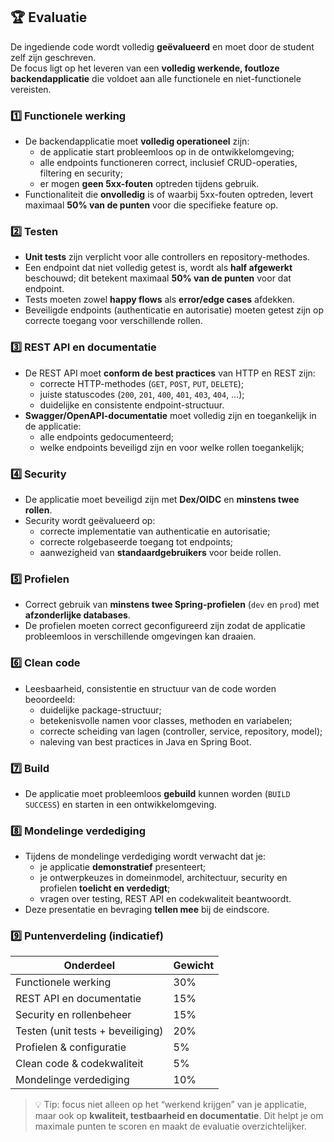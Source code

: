 ## 🏆 Evaluatie

De ingediende code wordt volledig **geëvalueerd** en moet door de student zelf zijn geschreven.  
De focus ligt op het leveren van een **volledig werkende, foutloze backendapplicatie** die voldoet aan alle functionele en niet-functionele vereisten.

### 1️⃣ Functionele werking
- De backendapplicatie moet **volledig operationeel** zijn:
    - de applicatie start probleemloos op in de ontwikkelomgeving;
    - alle endpoints functioneren correct, inclusief CRUD-operaties, filtering en security;
    - er mogen **geen 5xx-fouten** optreden tijdens gebruik.
- Functionaliteit die **onvolledig** is of waarbij 5xx-fouten optreden, levert maximaal **50% van de punten** voor die specifieke feature op.

### 2️⃣ Testen
- **Unit tests** zijn verplicht voor alle controllers en repository-methodes.
- Een endpoint dat niet volledig getest is, wordt als **half afgewerkt** beschouwd; dit betekent maximaal **50% van de punten** voor dat endpoint.
- Tests moeten zowel **happy flows** als **error/edge cases** afdekken.
- Beveiligde endpoints (authenticatie en autorisatie) moeten getest zijn op correcte toegang voor verschillende rollen.

### 3️⃣ REST API en documentatie
- De REST API moet **conform de best practices** van HTTP en REST zijn:
    - correcte HTTP-methodes (`GET`, `POST`, `PUT`, `DELETE`);
    - juiste statuscodes (`200`, `201`, `400`, `401`, `403`, `404`, …);
    - duidelijke en consistente endpoint-structuur.
- **Swagger/OpenAPI-documentatie** moet volledig zijn en toegankelijk in de applicatie:
    - alle endpoints gedocumenteerd;
    - welke endpoints beveiligd zijn en voor welke rollen toegankelijk;

### 4️⃣ Security
- De applicatie moet beveiligd zijn met **Dex/OIDC** en **minstens twee rollen**.
- Security wordt geëvalueerd op:
    - correcte implementatie van authenticatie en autorisatie;
    - correcte rolgebaseerde toegang tot endpoints;
    - aanwezigheid van **standaardgebruikers** voor beide rollen.

### 5️⃣ Profielen
- Correct gebruik van **minstens twee Spring-profielen** (`dev` en `prod`) met **afzonderlijke databases**.
- De profielen moeten correct geconfigureerd zijn zodat de applicatie probleemloos in verschillende omgevingen kan draaien.

### 6️⃣ Clean code
- Leesbaarheid, consistentie en structuur van de code worden beoordeeld:
    - duidelijke package-structuur;
    - betekenisvolle namen voor classes, methoden en variabelen;
    - correcte scheiding van lagen (controller, service, repository, model);
    - naleving van best practices in Java en Spring Boot.

### 7️⃣ Build
- De applicatie moet probleemloos **gebuild** kunnen worden (`BUILD SUCCESS`) en starten in een ontwikkelomgeving.

### 8️⃣ Mondelinge verdediging
- Tijdens de mondelinge verdediging wordt verwacht dat je:
    - je applicatie **demonstratief** presenteert;
    - je ontwerpkeuzes in domeinmodel, architectuur, security en profielen **toelicht en verdedigt**;
    - vragen over testing, REST API en codekwaliteit beantwoordt.
- Deze presentatie en bevraging **tellen mee** bij de eindscore.

### 9️⃣ Puntenverdeling (indicatief)
| Onderdeel                         | Gewicht |
|-----------------------------------|---------|
| Functionele werking               | 30%     |
| REST API en documentatie          | 15%     |
| Security en rollenbeheer          | 15%     |
| Testen (unit tests + beveiliging) | 20%     |
| Profielen & configuratie          | 5%      |
| Clean code & codekwaliteit        | 5%      |
| Mondelinge verdediging            | 10%     |

> 💡 Tip: focus niet alleen op het “werkend krijgen” van je applicatie, maar ook op **kwaliteit, testbaarheid en documentatie**. Dit helpt je om maximale punten te scoren en maakt de evaluatie overzichtelijker.

